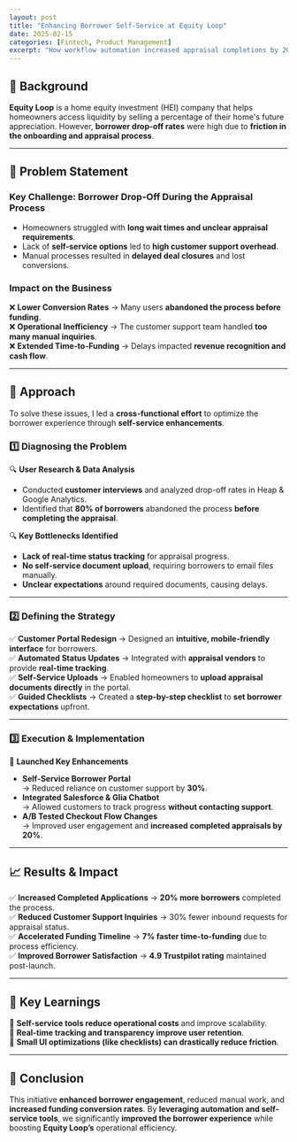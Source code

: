 ```yaml
---
layout: post
title: "Enhancing Borrower Self-Service at Equity Loop"
date: 2025-02-15
categories: [Fintech, Product Management]
excerpt: "How workflow automation increased appraisal completions by 20%, reduced customer support inquiries by 30%, and accelerated time-to-funding by 7%."
---
```


## 📌 Background
**Equity Loop** is a home equity investment (HEI) company that helps homeowners access liquidity by selling a percentage of their home's future appreciation. However, **borrower drop-off rates** were high due to **friction in the onboarding and appraisal process**.

---

## 🚨 Problem Statement
### **Key Challenge: Borrower Drop-Off During the Appraisal Process**
- Homeowners struggled with **long wait times and unclear appraisal requirements**.
- Lack of **self-service options** led to **high customer support overhead**.
- Manual processes resulted in **delayed deal closures** and lost conversions.

### **Impact on the Business**
❌ **Lower Conversion Rates** → Many users **abandoned the process before funding**.  
❌ **Operational Inefficiency** → The customer support team handled **too many manual inquiries**.  
❌ **Extended Time-to-Funding** → Delays impacted **revenue recognition and cash flow**.

---

## 🚀 Approach
To solve these issues, I led a **cross-functional effort** to optimize the borrower experience through **self-service enhancements**.

### **1️⃣ Diagnosing the Problem**
🔍 **User Research & Data Analysis**  
- Conducted **customer interviews** and analyzed drop-off rates in Heap & Google Analytics.  
- Identified that **80% of borrowers** abandoned the process **before completing the appraisal**.  

🔍 **Key Bottlenecks Identified**
- **Lack of real-time status tracking** for appraisal progress.  
- **No self-service document upload**, requiring borrowers to email files manually.  
- **Unclear expectations** around required documents, causing delays.

---

### **2️⃣ Defining the Strategy**
✅ **Customer Portal Redesign** → Designed an **intuitive, mobile-friendly interface** for borrowers.  
✅ **Automated Status Updates** → Integrated with **appraisal vendors** to provide **real-time tracking**.  
✅ **Self-Service Uploads** → Enabled homeowners to **upload appraisal documents directly** in the portal.  
✅ **Guided Checklists** → Created a **step-by-step checklist** to **set borrower expectations** upfront.  

---

### **3️⃣ Execution & Implementation**
🚀 **Launched Key Enhancements**
- **Self-Service Borrower Portal**  
  → Reduced reliance on customer support by **30%**.  
- **Integrated Salesforce & Glia Chatbot**  
  → Allowed customers to track progress **without contacting support**.  
- **A/B Tested Checkout Flow Changes**  
  → Improved user engagement and **increased completed appraisals by 20%**.  

---

## 📈 Results & Impact
✅ **Increased Completed Applications** → **20% more borrowers** completed the process.  
✅ **Reduced Customer Support Inquiries** → 30% fewer inbound requests for appraisal status.  
✅ **Accelerated Funding Timeline** → **7% faster time-to-funding** due to process efficiency.  
✅ **Improved Borrower Satisfaction** → **4.9 Trustpilot rating** maintained post-launch.  

---

## 📌 Key Learnings
📌 **Self-service tools reduce operational costs** and improve scalability.  
📌 **Real-time tracking and transparency improve user retention**.  
📌 **Small UI optimizations (like checklists) can drastically reduce friction**.  

---

## 🔗 Conclusion
This initiative **enhanced borrower engagement**, reduced manual work, and **increased funding conversion rates**. By **leveraging automation and self-service tools**, we significantly **improved the borrower experience** while boosting **Equity Loop’s** operational efficiency.

